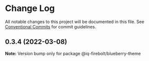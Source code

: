 # Change Log

All notable changes to this project will be documented in this file.
See [Conventional Commits](https://conventionalcommits.org) for commit guidelines.

## 0.3.4 (2022-03-08)

**Note:** Version bump only for package @iq-firebolt/blueberry-theme

